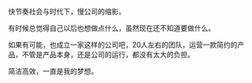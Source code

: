 快节奏社会与时代下，慢公司的缩影。

有时候总觉得自己以后也想做点什么，虽然现在还不知道要做什么。

如果有可能，也成立一家这样的公司吧，20人左右的团队，运营一款简约的产品，不管是产品本身，还是公司的运行，都没有太大的负担。

简洁高效，一直是我的梦想。